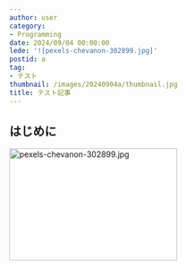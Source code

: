 ```yaml
---
author: user
category:
- Programming
date: 2024/09/04 00:00:00
lede: '![pexels-chevanon-302899.jpg]'
postid: a
tag:
- テスト
thumbnail: /images/20240904a/thumbnail.jpg
title: テスト記事
---
```


## はじめに

<img src="/images/20240904a/pexels-chevanon-302899.jpg" alt="pexels-chevanon-302899.jpg" width="300" height="200" loading="lazy">